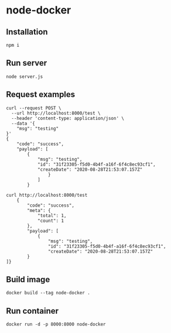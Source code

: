# node-docker

## Installation
```
npm i
```

## Run server
```
node server.js
```

## Request examples
```
curl --request POST \
  --url http://localhost:8000/test \
  --header 'content-type: application/json' \
  --data '{
	"msg": "testing"
}'
{
    "code": "success",
    "payload": [
        {
            "msg": "testing",
            "id": "31f23305-f5d0-4b4f-a16f-6f4c8ec93cf1",
            "createDate": "2020-08-28T21:53:07.157Z"
                }
            ]
        }
```

```
curl http://localhost:8000/test
    {
        "code": "success",
        "meta": {
            "total": 1, 
            "count": 1
        },
        "payload": [
            {
                "msg": "testing",
                "id": "31f23305-f5d0-4b4f-a16f-6f4c8ec93cf1",
                "createDate": "2020-08-28T21:53:07.157Z"
        }
]}
```

## Build image
```
docker build --tag node-docker .
```

## Run container
```
docker run -d -p 8000:8000 node-docker
```
